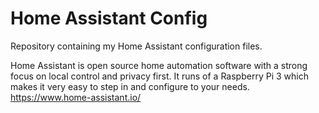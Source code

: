 # Home Assistant Config
Repository containing my Home Assistant configuration files.

Home Assistant is open source home automation software with a strong focus on local control and privacy first.
It runs of a Raspberry Pi 3 which makes it very easy to step in and configure to your needs.
https://www.home-assistant.io/
